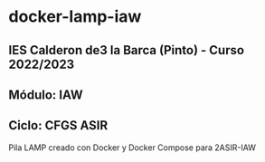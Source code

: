 # docker-lamp-iaw

## IES Calderon de3 la Barca (Pinto) - Curso 2022/2023
## Módulo: IAW
## Ciclo: CFGS ASIR

Pila LAMP creado con Docker y Docker Compose para 2ASIR-IAW
